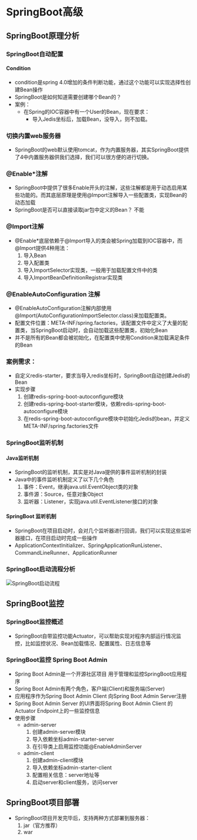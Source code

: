 # SpringBoot高级

## SpringBoot原理分析

### SpringBoot自动配置

#### Condition

* condition是spring 4.0增加的条件判断功能，通过这个功能可以实现选择性创建Bean操作
* SpringBoot是如何知道需要创建哪个Bean的？
* 案例：
  * 在Spring的IOC容器中有一个User的Bean，现在要求：
    * 导入Jedis坐标后，加载Bean，没导入，则不加载。

### 切换内置web服务器

* SpringBoot的web默认使用tomcat，作为内置服务器，其实SpringBoot提供了4中内置服务器供我们选择，我们可以很方便的进行切换。

### @Enable*注解

* SpringBoot中提供了很多Enable开头的注解，这些注解都是用于动态启用某些功能的。而其底层原理是使用@Import注解导入一些配置类，实现Bean的动态加载
* SpringBoot是否可以直接读取jar包中定义的Bean？ 不能

### @Import注解

* @Enable*底层依赖于@Import导入的类会被Spring加载到IOC容器中，而@Import提供4种用法：
  1. 导入Bean
  2. 导入配置类
  3. 导入ImportSelector实现类，一般用于加载配置文件中的类
  4. 导入ImportBeanDefinitionRegistrar实现类

### @EnableAutoConfiguration 注解

* @EnableAutoConfiguration注解内部使用@Import(AutoConfigurationImportSelector.class)来加载配置类。
* 配置文件位置：META-INF/spring.factories，该配置文件中定义了大量的配置类，当SpringBoot启动时，会自动加载这些配置类，初始化Bean
* 并不是所有的Bean都会被初始化，在配置类中使用Condition来加载满足条件的Bean

### 案例需求：

* 自定义redis-starter，要求当导入redis坐标时，SpringBoot自动创建Jedis的Bean
* 实现步骤
  1. 创建redis-spring-boot-autoconfigure模块
  2. 创建redis-spring-boot-starter模块，依赖redis-spring-boot-autoconfigure模块
  3. 在redis-spring-boot-autoconfigure模块中初始化Jedis的bean，并定义META-INF/spring.factories文件

### SpringBoot监听机制

#### Java监听机制

* SpringBoot的监听机制，其实是对Java提供的事件监听机制的封装
* Java中的事件监听机制定义了以下几个角色
  1. 事件：Event，继承java.util.EventObject类的对象
  2. 事件源：Source，任意对象Object
  3. 监听器：Listener，实现java.util.EventListener接口的对象

#### SpringBoot 监听机制

* SpringBoot在项目启动时，会对几个监听器进行回调，我们可以实现这些监听器接口，在项目启动时完成一些操作
* ApplicationContextInitializer、SpringApplicationRunListener、CommandLineRunner、ApplicationRunner

### SpringBoot启动流程分析

![SpringBoot启动流程](D:\Java_SSM\SpringBoot\note\SpringBoot启动流程.png)

## SpringBoot监控

### SpringBoot监控概述

* SpringBoot自带监控功能Actuator，可以帮助实现对程序内部运行情况监控，比如监控状况、Bean加载情况、配置属性、日志信息等

### SpringBoot监控 Spring Boot Admin

* Spring Boot Admin是一个开源社区项目 用于管理和监控SpringBoot应用程序
* Spring Boot Admin有两个角色，客户端(Client)和服务端(Server)
* 应用程序作为Spring Boot Admin Client 向Spring Boot Admin Server注册
* Spring Boot Admin Server 的UI界面将Spring Boot Admin Client 的Actuator Endpoint上的一些监控信息
* 使用步骤
  * admin-server
    1. 创建admin-server模块
    2. 导入依赖坐标admin-starter-server
    3. 在引导类上启用监控功能@EnableAdminServer
  * admin-client
    1. 创建admin-client模块
    2. 导入依赖坐标admin-starter-client
    3. 配置相关信息：server地址等
    4. 启动server和client服务，访问server

## SpringBoot项目部署

* SpringBoot项目开发完毕后，支持两种方式部署到服务器：
  1. jar（官方推荐）
  2. war

